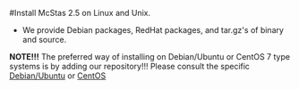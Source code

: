 #Install McStas 2.5 on Linux and Unix.

* We provide Debian packages, RedHat packages, and tar.gz's of binary and source.

**NOTE!!!** The preferred way of installing on Debian/Ubuntu or CentOS
7 type systems is by adding our repository!!! Please consult the
specific [Debian/Ubuntu](debian/README.md) or  [CentOS](centos/README.md) 

